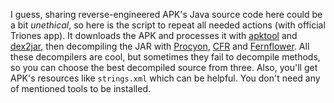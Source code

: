 I guess, sharing reverse-engineered APK's Java source code here could be a bit _unethical_, so here is the script to repeat all needed actions (with official Triones app). It downloads the APK and processes it with [apktool](https://ibotpeaches.github.io/Apktool/) and [dex2jar](https://github.com/pxb1988/dex2jar), then decompiling the JAR with [Procyon](https://bitbucket.org/mstrobel/procyon), [CFR](http://www.benf.org/other/cfr/) and [Fernflower](https://github.com/fesh0r/fernflower). All these decompilers are cool, but sometimes they fail to decompile methods, so you can choose the best decompiled source from three. Also, you'll get APK's resources like `strings.xml` which can be helpful. You don't need any of mentioned tools to be installed.